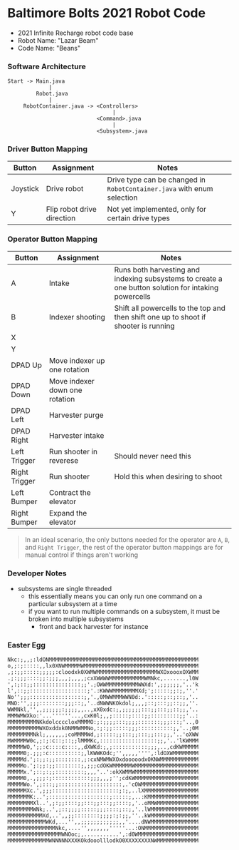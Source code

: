 # Baltimore Bolts 2021 Robot Code
- 2021 Infinite Recharge robot code base
- Robot Name: "Lazar Beam"
- Code Name: "Beans"

### Software Architecture
```
Start -> Main.java
             |
         Robot.java
             |
     RobotContainer.java -> <Controllers>
                                 |
                            <Command>.java
                                 |
                            <Subsystem>.java
```

### Driver Button Mapping
| Button | Assignment | Notes |
| ------ | ---------- | ----- |
| Joystick | Drive robot | Drive type can be changed in `RobotContainer.java` with enum selection|
| Y | Flip robot drive direction | Not yet implemented, only for certain drive types |

### Operator Button Mapping
| Button | Assignment | Notes |
| ------ | ---------- | ----- |
| A | Intake | Runs both harvesting and indexing subsystems to create a one button solution for intaking powercells |
| B | Indexer shooting | Shift all powercells to the top and then shift one up to shoot if shooter is running |
| X |  |  |
| Y |  |  |
| DPAD Up | Move indexer up one rotation |
| DPAD Down | Move indexer down one rotation |
| DPAD Left | Harvester purge |
| DPAD Right | Harvester intake |
| Left Trigger | Run shooter in reverese | Should never need this |
| Right Trigger | Run shooter | Hold this when desiring to shoot |
| Left Bumper | Contract the elevator |  |
| Right Bumper | Expand the elevator |  |

> In an ideal scenario, the only buttons needed for the operator are `A`, `B`, and `Right Trigger`, the rest of the operator button mappings are for manual control if things aren't working

### Developer Notes
- subsystems are single threaded
    - this essentially means you can only run one command on a particular subsystem at a time
    - if you want to run multiple commands on a subsystem, it must be broken into multiple subsystems
        - front and back harvester for instance

### Easter Egg
```
Nkc:;,,;:ldONMMMMMMMMMMMMMMMMMMMMMMMMMMMMMMMMMMMMMMMMMMMMMMM
o,;:;:::::,,lx0XNWMMMMMWMMMMMMMMMMMMMMMMMMMMMMMMMMMMMMMMMMMM
,;:;;:::::;;;;;:cloodxk0XWMWMMMMMMMMMMMMMMMMMMMWXOxoooxOXWMM
.;:;;;::::;;:;;;,,,;,,,,;cxXWWWWMMMMMMMMMMMWMNkc,.......,l0W
',:;::;;:::::::::::::::;;'.;OWWMMMMMMMMMMWWXd:',;;;;;;,'..'k
l',::;;::::::::::::::::::;'.:KWWWMMMMMMMMXd;';:::::;;:;,''.'
No'';;;:::::::::::::::::;,'.,0MWWMMMWWN0d:.':::::;::;::;,'..
MNO:'',;;;::::::::;;;::;,'..dNWWNKOkdol;,,,;::;:::;;::;;,''.
WWMNkl,'',,;;;;;;:;;;;,,..,xX0xdc:;,;;;;;;:::;;:::;;::;;,'..
MMMWMWXko:'...''''''...,cxK0l;,,;:::::;::::;;:::::::::;;'..:
MMMMMMMMMNKkdolccccloxMMMMO:;:;;;;:::;;;;:::::::;;;:::;'..,0
MMMMMMMMMMWXOxddxk0NMMWMMNo,:;:;;:::::;;;:::::::::::;,'..;0M
MMMMMMMMNkl;,,,,,,;coMMMMWd,;:::::;;:::;;:::;;:::;;,'..'oXWW
MWMMMMW0c,;:;:c::;::;;lMMMKc,::::::::::::::::::;;,'..'lKWMMM
MMMMMWO,';;:c::::c::::,,dXWKd:;,;:::::::::::;;;,..,cdKWMMMMM
MMMMM0;.;;;:c::::::::::;,lKWWKOdc;'',,,,,'''',:ldOXWMMMMMMMM
MMMMMd.';:;;:;;::::::::,;:cxNMWMWXOxdooooodxOKNWMMMMMMMMMMMM
MMMMMo.';:;;:;;::::::::;,;;;cdOKWMMMMMMWMMMMMMMMMMMMMMMMMMMM
MMMMMx.';::;:;;:::::::::;,,,'..':okXWMMWMMMMMMMMMMMMMMMMMMMM
MMMMM0,.,;;;:;::::::::::::;;;,,,;'';cdKWMMMMMMMMMMMMMMMMMMMM
MMMMMWo.',;:::;;::::::::::::::::::::,.'cOWMMMMMMMMMMMMMMMMMM
MMMMMMXc.',;;;:::::::::::::::::::::;:;,..lXMMMMMMMMMMMMMMMMM
MMMMMMMK:..';:::::::::::::::::::;:::::;,..:KMMMMMMMMMMMMMMMM
MMMMMMMMXl..',;:;;::::;;:::;;:::;;::::;,'..oMMWMMMMMMMMMMMMM
MMMMMMMMWNk;..',;::;;;;:::::;;;::::;::;,'..lWMMMMMMMMMMMMMMM
MMMMMMMMMMMXd,..',,;;::::::::;;;;:;:;;,''..kWMMMMMMMMMMMMMMM
MMMMMMMMMMMMWKd,...'',,;;;;;;;;;;;;,,'....dNWMMMMMMMMMMMMMMM
MMMMMMMMMMMMMMMNkc,....'',,,,,,,'''''...:ONMMMMMMMMMMMMMMMMM
MMMMMMMMMMMMMMMMMWNOoc;,...........',:d0WMMMMMMMMMMMMMMMMMMM
MMMMMMMMMMMMMWNNNNNXXXKOkdooolllodkO0XXXXXXXXNWMMMMMMMMMMMMM
```